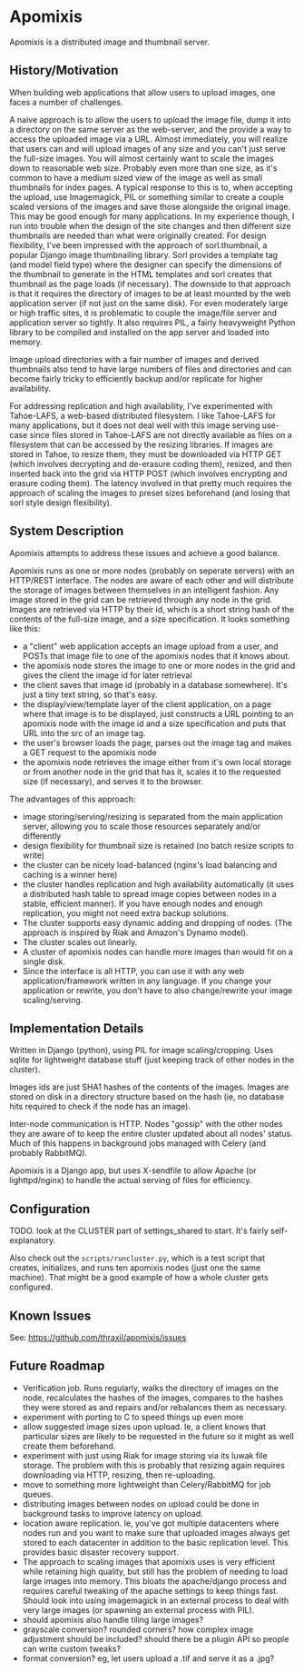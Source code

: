 Apomixis
========

Apomixis is a distributed image and thumbnail server.

History/Motivation
------------------

When building web applications that allow users to upload images, one
faces a number of challenges. 

A naive approach is to allow the users to upload the image file, dump
it into a directory on the same server as the web-server, and the
provide a way to access the uploaded image via a URL. Almost
immediately, you will realize that users can and will upload images of
any size and you can't just serve the full-size images. You will
almost certainly want to scale the images down to reasonable web
size. Probably even more than one size, as it's common to have a
medium sized view of the image as well as small thumbnails for index
pages. A typical response to this is to, when accepting the upload,
use Imagemagick, PIL or something similar to create a couple scaled
versions of the images and save those alongside the original
image. This may be good enough for many applications. In my experience
though, I run into trouble when the design of the site changes and
then different size thumbnails are needed than what were originally
created. For design flexibility, I've been impressed with the approach
of sorl.thumbnail, a popular Django image thumbnailing library. Sorl
provides a template tag (and model field type) where the designer can
specify the dimensions of the thumbnail to generate in the HTML
templates and sorl creates that thumbnail as the page loads (if
necessary). The downside to that approach is that it requires the
directory of images to be at least mounted by the web application
server (if not just on the same disk). For even moderately large or
high traffic sites, it is problematic to couple the image/file server
and application server so tightly. It also requires PIL, a fairly
heavyweight Python library to be compiled and installed on the app
server and loaded into memory.

Image upload directories with a fair number of images and derived
thumbnails also tend to have large numbers of files and directories
and can become fairly tricky to efficiently backup and/or replicate
for higher availability. 

For addressing replication and high availability, I've experimented
with Tahoe-LAFS, a web-based distributed filesystem. I like Tahoe-LAFS
for many applications, but it does not deal well with this image
serving use-case since files stored in Tahoe-LAFS are not directly
available as files on a filesystem that can be accessed by the
resizing libraries. If images are stored in Tahoe, to resize them,
they must be downloaded via HTTP GET (which involves decrypting and
de-erasure coding them), resized, and then inserted back into the grid
via HTTP POST (which involves encrypting and erasure coding them). The
latency involved in that pretty much requires the approach of scaling
the images to preset sizes beforehand (and losing that sorl style
design flexibility). 

System Description
------------------

Apomixis attempts to address these issues and achieve a good balance. 

Apomixis runs as one or more nodes (probably on seperate servers) with
an HTTP/REST interface. The nodes are aware of each other and will
distribute the storage of images between themselves in an intelligent
fashion. Any image stored in the grid can be retrieved through any
node in the grid. Images are retrieved via HTTP by their id, which is
a short string hash of the contents of the full-size image, and a size
specification. It looks something like this:

* a "client" web application accepts an image upload from a user, and
  POSTs that image file to one of the apomixis nodes that it knows
  about.
* the apomixis node stores the image to one or more nodes in the grid
  and gives the client the image id for later retrieval
* the client saves that image id (probably in a database
  somewhere). It's just a tiny text string, so that's easy.
* the display/view/template layer of the client application, on a page
  where that image is to be displayed, just constructs a URL pointing
  to an apomixis node with the image id and a size specification and
  puts that URL into the src of an image tag.
* the user's browser loads the page, parses out the image tag and
  makes a GET request to the apomixis node
* the apomixis node retrieves the image either from it's own local
  storage or from another node in the grid that has it, scales it to
  the requested size (if necessary), and serves it to the browser.

The advantages of this approach:

* image storing/serving/resizing is separated from the main
  application server, allowing you to scale those resources separately
  and/or differently
* design flexibility for thumbnail size is retained (no batch resize
  scripts to write)
* the cluster can be nicely load-balanced (nginx's load balancing and
  caching is a winner here)
* the cluster handles replication and high availability automatically
  (it uses a distributed hash table to spread image copies between
  nodes in a stable, efficient manner). If you have enough nodes and
  enough replication, you might not need extra backup solutions.
* The cluster supports easy dynamic adding and dropping of nodes. (The
  approach is inspired by Riak and Amazon's Dynamo model).
* The cluster scales out linearly.
* A cluster of apomixis nodes can handle more images than would fit on
  a single disk.
* Since the interface is all HTTP, you can use it with any web
  application/framework written in any language. If you change your
  application or rewrite, you don't have to also change/rewrite your
  image scaling/serving.

Implementation Details
----------------------

Written in Django (python), using PIL for image scaling/cropping. Uses
sqlite for lightweight database stuff (just keeping track of other
nodes in the cluster). 

Images ids are just SHA1 hashes of the contents of the images. Images
are stored on disk in a directory structure based on the hash (ie, no
database hits required to check if the node has an image). 

Inter-node communication is HTTP. Nodes "gossip" with the other nodes
they are aware of to keep the entire cluster updated about all nodes'
status. Much of this happens in background jobs managed with Celery
(and probably RabbitMQ).

Apomixis is a Django app, but uses X-sendfile to allow Apache (or
lighttpd/nginx) to handle the actual serving of files for efficiency.


Configuration
-------------

TODO. look at the CLUSTER part of settings_shared to start. It's
fairly self-explanatory.

Also check out the `scripts/runcluster.py`, which is a test script
that creates, initializes, and runs ten apomixis nodes (just one the
same machine). That might be a good example of how a whole cluster
gets configured.

Known Issues
------------

See: https://github.com/thraxil/apomixis/issues

Future Roadmap
--------------

* Verification job. Runs regularly, walks the directory of images on
  the node, recalculates the hashes of the images, compares to the
  hashes they were stored as and repairs and/or rebalances them as
  necessary. 
* experiment with porting to C to speed things up even more
* allow suggested image sizes upon upload. Ie, a client knows that
  particular sizes are likely to be requested in the future so it
  might as well create them beforehand.
* experiment with just using Riak for image storing via its luwak file
  storage. The problem with this is probably that resizing again
  requires downloading via HTTP, resizing, then re-uploading. 
* move to something more lightweight than Celery/RabbitMQ for job
  queues.
* distributing images between nodes on upload could be done in
  background tasks to improve latency on upload.
* location aware replication. Ie, you've got multiple datacenters
  where nodes run and you want to make sure that uploaded images
  always get stored to each datacenter in addition to the basic
  replication level. This provides basic disaster recovery support.
* The approach to scaling images that apomixis uses is very efficient
  while retaining high quality, but still has the problem of needing
  to load large images into memory. This bloats the apache/django
  process and requires careful tweaking of the apache settings to keep
  things fast. Should look into using imagemagick in an external
  process to deal with very large images (or spawning an external
  process with PIL).
* should apomixis also handle tiling large images? 
* grayscale conversion? rounded corners? how complex image adjustment
  should be included? should there be a plugin API so people can write
  custom tweaks?
* format conversion? eg, let users upload a .tif and serve it as a
  .jpg?


